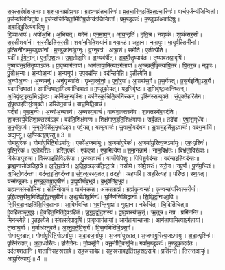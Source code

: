 

  
स॒व॒त्स॒रंश॑शया॒नाः। श॒श॒या॒नाब्रा॑ह्म॒णाः। ब्रा॒ह्म॒णव्र॑तचा॒रिणः॑। व्र॒त॒चा॒रिण॒इति॑व्र॒त॒ऽचा॒रिणः॑॥ वाचं॑प॒र्जन्य॑जिन्वितां। प॒र्जन्य॑जिन्वितां॒प्र। प॒र्जन्य॑जिन्विता॒मिति॑प॒र्जन्य॑ऽजिन्वितां। प्रम॒ण्डूकाः॑। म॒ण्डूका॑अवादिषुः। अ॒वा॒दि॒षु॒रित्य॑वादिषुः॥  
दि॒व्याआपः॑। अपो॑अ॒भि। अ॒भियत्। यदे॑नं। ए॒न॒मा॒य॒न्। आ॒य॒न्दृतिं॑। दृति॒न्न। नशुष्कं॑। शुष्कं॑सर॒सी। स॒र॒सीशया॑नं। स॒र॒सीइति॑स॒र॒सी। शया॑न॒मिति॒शया॑नं॥ गवा॒मह॑। अहा॒न। नमा॒युः। मा॒युर्व॒त्सिनी॑नां। व॒त्सिनी॑नाम्म॒ण्डूका॑नां। म॒ण्डूका॑नांव॒ग्नुः। व॒ग्नुरत्र॑। अत्रा॒सं। समे॑ति। ए॒तीत्ये॑ति॥  
यदीं॑। ई॒मे॒ना॒न्। ए॒नाँ॒उ॒श॒तः। उ॒श॒तोअ॒भि। अ॒भ्यव॑र्षीत्। अ॒व॒र्षी॒त्तृ॒ष्याव॑तः। तृ॒ष्याव॑तःप्रा॒वृषि॑। तृ॒ष्याव॑त॒इति॑तृ॒ष्याऽव॑तः। प्रा॒वृष्याग॑तायां। आग॑ताया॒मित्याऽग॑तायां॥ अ॒ख्खली॒कृत्या॑पि॒तरं॑। पि॒तर॒न्न। नपु॒त्रः। पु॒त्रोअ॒न्यः। अ॒न्योअ॒न्यं। अ॒न्यमुप॑। उप॒वद॑न्ति। वद॑न्तिमेति। ए॒तीत्ये॑ति॥  
अ॒न्योअ॒न्यः। अ॒न्यमनु॑। अनु॑गृभ्णाति। गृ॒भ्णा॒त्ये॒नोः॒। ए॒नो॒र॒पां। अ॒पाम्प्र॑स॒र्गे। प्र॒स॒र्गेयत्। प्र॒स॒र्गइति॑प्र॒ऽस॒र्गे। यदम॑न्दिषातां। अम॑न्दिषाता॒मित्यम॑न्दिषातां॥ म॒ण्डूको॒यत्। यद॒भिवृ॑ष्टः। अ॒भिवृ॑ष्टः॒कनि॑ष्कन्। अ॒भिवृ॑ष्ट॒इत्य॒भिऽवृ॑ष्टः। कनि॑ष्क॒न्पृश्निः॑। कनि॑स्क॒न्निति॒कनि॑स्कन्। पृश्नि॑स्सम्पृ॒क्ते। सं॒पृ॒क्तेहरि॑तेन। सं॒पृ॒क्तइति॑सं॒ऽपृ॒क्ते। हरि॑तेन॒वाचं॑। वाच॒मिति॒वाचं॑॥  
यदे॑षां। ए॒षा॒म॒न्यः। अ॒न्योअ॒न्यस्य॑। अ॒न्यस्य॒वाचं॑। वाचं॑शा॒क्तस्ये॑व। शा॒क्तस्ये॑व॒वद॑ति। शा॒क्तस्ये॒वेति॑शा॒क्तस्य॑ऽइव। वद॑ति॒शिक्ष॑माणः। शिक्ष॑माण॒इति॒शिक्ष॑माणः॥ सर्वं॒तत्। तदे॑षां। ए॒षां॒स॒मृधे॑व। स॒मृधे॑व॒पर्व॑। स॒मृधे॒वेति॑स॒मृधा॑ऽइव। पर्व॒यत्। यत्सु॒वाचः॑। सु॒वाचो॒वद॑थन। सु॒वाच॒इति॑सु॒ऽवाचः॑। वद॑थ॒नाधि॑। अद्य॒प्सु। अ॒प्स्वित्य॒प्ऽसु॥ 3 ॥  
गोमा॑यु॒रेकः॑। गोमा॑यु॒रिति॒गोऽमा॑युः। एको॑अ॒जमा॑युः। अ॒जमा॑यु॒रेकः॑। अ॒जमा॑यु॒रित्य॒जऽमा॑युः। एकः॒पृश्निः॑। पृश्नि॒रेकः॑। एको॒हरि॑तः। हरि॑त॒एकः॑। एक॑एषां। ए॒षा॒मित्ये॑षां॥ स॒मा॒नन्नाम॑। नाम॒बिभ्र॑तः। बिभ्र॑तो॒विरू॑पाः। विरू॑पाःपुरु॒त्रा। विरू॑पा॒इति॒विऽरू॑पाः। पु॒रु॒त्रावाचं॑। वाचं॑पिपिशुः। पि॒पि॒शु॒र्वद॑न्तः। वद॑न्त॒इति॒वद॑न्तः॥  
ब्रा॒ह्म॒णासो॑अतिरा॒त्रे। अ॒ति॒रा॒त्रेन॑। अ॒ति॒रा॒त्रइत्य॑ति॒ऽरा॒त्रे। नसोमे॑। सोमे॒सरः॑। सरो॒न। नपू॒र्णं। पू॒र्णम॒भितः॑। अ॒भितो॒वद॑न्तः। वद॑न्त॒इति॒वद॑न्तः॥ सं॒व॒त्स॒रस्य॒तत्। तदहः॑। अहः॒परि॑। अह॒रित्यहः॑। परि॑ष्ठ। स्थ॒यत्। यन्म॑ण्डूकाः। म॒ण्डू॒काः॒प्रा॒वृ॒षीणं॑। प्रा॒वृ॒षीणं॑ब॒भूव॑। ब॒भूवेति॑ब॒भूव॑॥  
ब्रा॒ह्म॒णस॑स्सो॒मिनः॑। सो॒मिनो॒वाचं॑। वाच॑मक्रत। अ॒क्र॒त॒ब्रह्म॑। ब्रह्म॑कृ॒ण्वन्तः॑। कृ॒ण्वन्तः॑परिवत्स॒रीणं॑। प॒रि॒वत्स॒रीण॒मिति॑प॒रि॒व॒त्स॒रीणं॑॥ अ॒ध्व॒र्यवो॑घ॒र्मिणः॑। घ॒र्मिण॑सिष्विदा॒नाः। सि॒ष्वि॒दा॒नाआ॒विः। सि॒स्वि॒दा॒नाइति॑सि॒स्वि॒दानाः। आ॒विर्भ॑वन्ति। भ॒व॒न्ति॒गुह्या॑। गुह्या॒न। नकेचि॑त्। चि॒दिति॑चित्॥  
दे॒वहि॑तञ्जुगुपुः। दे॒वहि॑त॒मिति॑दे॒वऽहि॑तं। जु॒गु॒पु॒र्द्वा॒द॒शस्य॑। द्वा॒द॒शस्य॑ऋ॒तुं। ऋ॒तुन्न। नप्र। प्रमि॑नन्ति। मि॒न॒न्त्ये॒ते। ए॒तइत्ये॒ते॥ सं॒व॒त्स॒रेप्रा॒वृषि॑। प्रा॒वृष्याग॑तायां। आग॑तायान्त॒प्ताः। आग॑ताया॒मित्याऽग॑तायां। त॒प्ताघ॒र्माः। घ॒र्माअ॑श्नुवते। अ॒श्नु॒व॒ते॒वि॒स॒र्गं। वि॒स॒र्गमिति॑वि॒ऽस॒र्गं॥  
गोमा॑युरदात्। गोमा॑यु॒रिति॒गोऽमा॑युः। अ॒दा॒दज॒मा॑युः। अ॒जमा॑युरदात्। अ॒जमा॑यु॒रित्य॒जऽमा॑युः। अ॒दा॒त्पृश्निः॑। पृश्नि॑रदात्। अ॒दा॒ध्दरि॑तः। हरि॑तोनः। नो॒वसू॑नि। वसू॒नीति॒वसू॑नि॥ गवां॑म॒ण्डूकाः॑। म॒ण्डूका॒दद॑तः। दद॑तश्श॒तानि॑। श॒तानि॑सहस्रसा॒वे। स॒ह॒स्र॒सा॒वेप्र। स॒ह॒स्र॒सा॒वइति॑स॒ह॒स्र॒ऽसा॒वे। प्रति॑रन्ते। ति॒र॒न्त॒आयुः॑। आयु॒रित्यायुः॑॥ 4 ॥  
